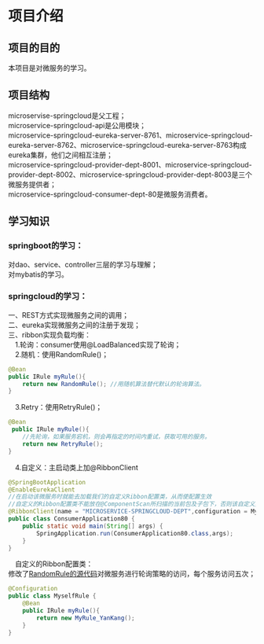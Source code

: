# 项目介绍
## 项目的目的
本项目是对微服务的学习。
## 项目结构
microservise-springcloud是父工程；  
microservice-springcloud-api是公用模块；  
microservice-springcloud-eureka-server-8761、microservice-springcloud-eureka-server-8762、microservice-springcloud-eureka-server-8763构成
eureka集群，他们之间相互注册；  
microservice-springcloud-provider-dept-8001、microservice-springcloud-provider-dept-8002、microservice-springcloud-provider-dept-8003是三个微服务提供者；  
microservice-springcloud-consumer-dept-80是微服务消费者。
## 学习知识
### springboot的学习：
对dao、service、controller三层的学习与理解；  
对mybatis的学习。 
### springcloud的学习：
一、REST方式实现微服务之间的调用；  
二、eureka实现微服务之间的注册于发现；  
三、ribbon实现负载均衡：   
&emsp;1.轮询：consumer使用@LoadBalanced实现了轮询；    
&emsp;2.随机：使用RandomRule()；   
```java
@Bean    
public IRule myRule(){   
    return new RandomRule(); //用随机算法替代默认的轮询算法。  
}
```
&emsp;3.Retry：使用RetryRule()；
```java
@Bean
 public IRule myRule(){
    //先轮询，如果服务宕机，则会再指定的时间内重试，获取可用的服务。
    return new RetryRule();
}
```
&emsp;4.自定义：主启动类上加@RibbonClient
```java
@SpringBootApplication
@EnableEurekaClient
//在启动该微服务时就能去加载我们的自定义Ribbon配置类，从而使配置生效
//自定义的Ribbon配置类不能放在@ComponentScan所扫描的当前包及子包下，否则该自定义类就会被所有的Ribbon客户端所共享。
@RibbonClient(name = "MICROSERVICE-SPRINGCLOUD-DEPT",configuration = MyselfRule.class)
public class ConsumerApplication80 {
    public static void main(String[] args) {
        SpringApplication.run(ConsumerApplication80.class,args);
    }
}
```
&emsp;自定义的Ribbon配置类：    
修改了[RandomRule的源代码](https://github.com/Netflix/ribbon/blob/master/ribbon-loadbalancer/src/main/java/com/netflix/loadbalancer/RandomRule.java)对微服务进行轮询策略的访问，每个服务访问五次；
```java
@Configuration
public class MyselfRule {
    @Bean
    public IRule myRule(){
        return new MyRule_YanKang();
    }
}
```


